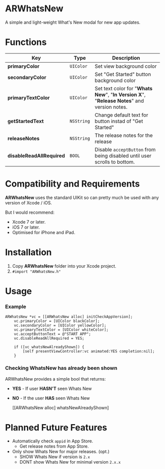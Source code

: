 # ARWhatsNew
A simple and light-weight What's New modal for new app updates.

# Functions

| Key | Type | Description |
|---|---|---|
| **primaryColor** | `UIColor` | Set view background color |
| **secondaryColor** | `UIColor` | Set "Get Started" button background color |
| **primaryTextColor** | `UIColor` | Set text color for "**Whats New**", "**In Version X**", "**Release Notes**" and version notes. |
| **getStartedText** | `NSString` | Change default text for button instad of "Get Started" |
| **releaseNotes** | `NSString` | The release notes for the release |
| **disableReadAllRequired** | `BOOL` | Disable `acceptButton` from being disabled until user scrolls to bottom. |

# Compatibility and Requirements

**ARWhatsNew** uses the standard UIKit so can pretty much be used with any version of Xcode / iOS.

But I would recommend:
 - Xcode 7 or later.
 - iOS 7 or later.
 - Optimised for iPhone and iPad.

# Installation
 1. Copy **ARWhatsNew** folder into your Xcode project.
 2. `#import "ARWhatsNew.h"`

# Usage

### Example

    ARWhatsNew *vc = [[ARWhatsNew alloc] initCheckAppVersion];
        vc.primaryColor = [UIColor blackColor];
        vc.secondaryColor = [UIColor yellowColor];
        vc.primaryTextColor = [UIColor whiteColor];
        vc.acceptButtonText = @"START APP";
        vc.disableReadAllRequired = YES;
        
        if ([vc whatsNewAlreadyShown]) {
            [self presentViewController:vc animated:YES completion:nil];
        }

### Checking WhatsNew has already been shown
ARWhatsNew provides a simple bool that returns:

 - **YES** - If user **HASN'T** seen Whats New
 - **NO** - If the user **HAS** seen Whats New


     [[ARWhatsNew alloc] whatsNewAlreadyShown]

# Planned Future Features
 - Automatically check `appid` in App Store.
	 - Get release notes from App Store.
 - Only show Whats New for major releases. (opt.)
	 - SHOW Whats New if version is `2.x` 
	 - DONT show Whats New for minimal version `2.x.x`